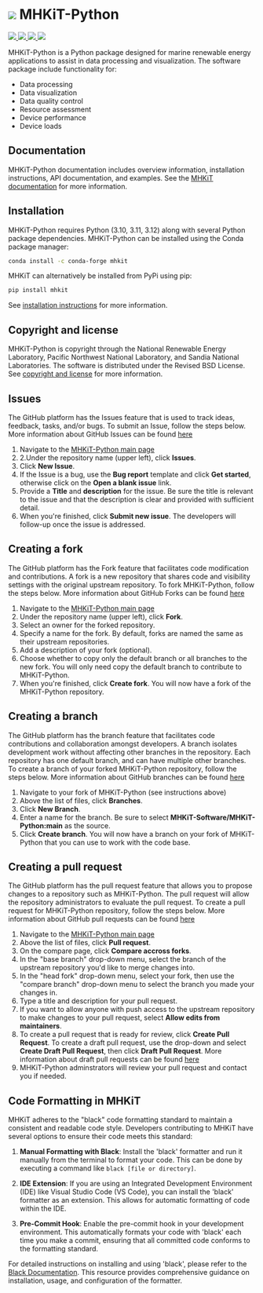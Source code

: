 # ![](logo.png) MHKiT-Python

<p align="left">
    <a href=https://github.com/MHKiT-Software/MHKiT-Python/actions/workflows/main.yml>
        <img src="https://github.com/MHKiT-Software/MHKiT-Python/actions/workflows/main.yml/badge.svg">
    </a>
    <a href=https://coveralls.io/github/MHKiT-Software/MHKiT-Python?branch=main>
        <img src="https://coveralls.io/repos/github/MHKiT-Software/MHKiT-Python/badge.svg?branch=main">
    </a>
    <a href=https://pepy.tech/project/mhkit>
        <img src="https://pepy.tech/badge/mhkit">
    </a>
    <a href=https://doi.org/10.5281/zenodo.3924683>
        <img src="https://zenodo.org/badge/DOI/10.5281/zenodo.3924683.svg">
    </a>
</p>

MHKiT-Python is a Python package designed for marine renewable energy applications to assist in
data processing and visualization. The software package include functionality for:

- Data processing
- Data visualization
- Data quality control
- Resource assessment
- Device performance
- Device loads

## Documentation

MHKiT-Python documentation includes overview information, installation instructions, API documentation, and examples.
See the [MHKiT documentation](https://mhkit-software.github.io/MHKiT) for more information.

## Installation

MHKiT-Python requires Python (3.10, 3.11, 3.12) along with several Python
package dependencies. MHKiT-Python can be installed using the Conda package manager:

```bash
conda install -c conda-forge mhkit
```

MHKiT can alternatively be installed from PyPi using pip:

```bash
pip install mhkit
```

See [installation instructions](https://mhkit-software.github.io/MHKiT/installation.html) for more information.

## Copyright and license

MHKiT-Python is copyright through the National Renewable Energy Laboratory,
Pacific Northwest National Laboratory, and Sandia National Laboratories.
The software is distributed under the Revised BSD License.
See [copyright and license](LICENSE.md) for more information.

## Issues

The GitHub platform has the Issues feature that is used to track ideas, feedback, tasks, and/or bugs. To submit an Issue, follow the steps below. More information about GitHub Issues can be found [here](https://docs.github.com/en/issues/tracking-your-work-with-issues/about-issues)

1. Navigate to the [MHKiT-Python main page](https://github.com/MHKiT-Software/MHKiT-Python)
2. 2.Under the repository name (upper left), click **Issues**.
3. Click **New Issue**.
4. If the Issue is a bug, use the **Bug report** template and click **Get started**, otherwise click on the **Open a blank issue** link.
5. Provide a **Title** and **description** for the issue. Be sure the title is relevant to the issue and that the description is clear and provided with sufficient detail.
6. When you're finished, click **Submit new issue**. The developers will follow-up once the issue is addressed.

## Creating a fork

The GitHub platform has the Fork feature that facilitates code modification and contributions. A fork is a new repository that shares code and visibility settings with the original upstream repository. To fork MHKiT-Python, follow the steps below. More information about GitHub Forks can be found [here](https://docs.github.com/en/get-started/quickstart/fork-a-repo)

1. Navigate to the [MHKiT-Python main page](https://github.com/MHKiT-Software/MHKiT-Python)
2. Under the repository name (upper left), click **Fork**.
3. Select an owner for the forked repository.
4. Specify a name for the fork. By default, forks are named the same as their upstream repositories.
5. Add a description of your fork (optional).
6. Choose whether to copy only the default branch or all branches to the new fork. You will only need copy the default branch to contribute to MHKiT-Python.
7. When you're finished, click **Create fork**. You will now have a fork of the MHKiT-Python repository.

## Creating a branch

The GitHub platform has the branch feature that facilitates code contributions and collaboration amongst developers. A branch isolates development work without affecting other branches in the repository. Each repository has one default branch, and can have multiple other branches. To create a branch of your forked MHKiT-Python repository, follow the steps below. More information about GitHub branches can be found [here](https://docs.github.com/en/pull-requests/collaborating-with-pull-requests/proposing-changes-to-your-work-with-pull-requests/about-branches)

1. Navigate to your fork of MHKiT-Python (see instructions above)
2. Above the list of files, click **Branches**.
3. Click **New Branch**.
4. Enter a name for the branch. Be sure to select **MHKiT-Software/MHKiT-Python:main** as the source.
5. Click **Create branch**. You will now have a branch on your fork of MHKiT-Python that you can use to work with the code base.

## Creating a pull request

The GitHub platform has the pull request feature that allows you to propose changes to a repository such as MHKiT-Python. The pull request will allow the repository administrators to evaluate the pull request. To create a pull request for MHKiT-Python repository, follow the steps below. More information about GitHub pull requests can be found [here](https://docs.github.com/en/pull-requests/collaborating-with-pull-requests/proposing-changes-to-your-work-with-pull-requests/creating-a-pull-request)

1. Navigate to the [MHKiT-Python main page](https://github.com/MHKiT-Software/MHKiT-Python)
2. Above the list of files, click **Pull request**.
3. On the compare page, click **Compare accross forks**.
4. In the "base branch" drop-down menu, select the branch of the upstream repository you'd like to merge changes into.
5. In the "head fork" drop-down menu, select your fork, then use the "compare branch" drop-down menu to select the branch you made your changes in.
6. Type a title and description for your pull request.
7. If you want to allow anyone with push access to the upstream repository to make changes to your pull request, select **Allow edits from maintainers**.
8. To create a pull request that is ready for review, click **Create Pull Request**. To create a draft pull request, use the drop-down and select **Create Draft Pull Request**, then click **Draft Pull Request**. More information about draft pull requests can be found [here](https://docs.github.com/en/pull-requests/collaborating-with-pull-requests/proposing-changes-to-your-work-with-pull-requests/about-pull-requests#draft-pull-requests)
9. MHKiT-Python adminstrators will review your pull request and contact you if needed.

## Code Formatting in MHKiT

MHKiT adheres to the "black" code formatting standard to maintain a consistent and readable code style. Developers contributing to MHKiT have several options to ensure their code meets this standard:

1. **Manual Formatting with Black**: Install the 'black' formatter and run it manually from the terminal to format your code. This can be done by executing a command like `black [file or directory]`.

2. **IDE Extension**: If you are using an Integrated Development Environment (IDE) like Visual Studio Code (VS Code), you can install the 'black' formatter as an extension. This allows for automatic formatting of code within the IDE.

3. **Pre-Commit Hook**: Enable the pre-commit hook in your development environment. This automatically formats your code with 'black' each time you make a commit, ensuring that all committed code conforms to the formatting standard.

For detailed instructions on installing and using 'black', please refer to the [Black Documentation](https://black.readthedocs.io/en/stable/). This resource provides comprehensive guidance on installation, usage, and configuration of the formatter.

